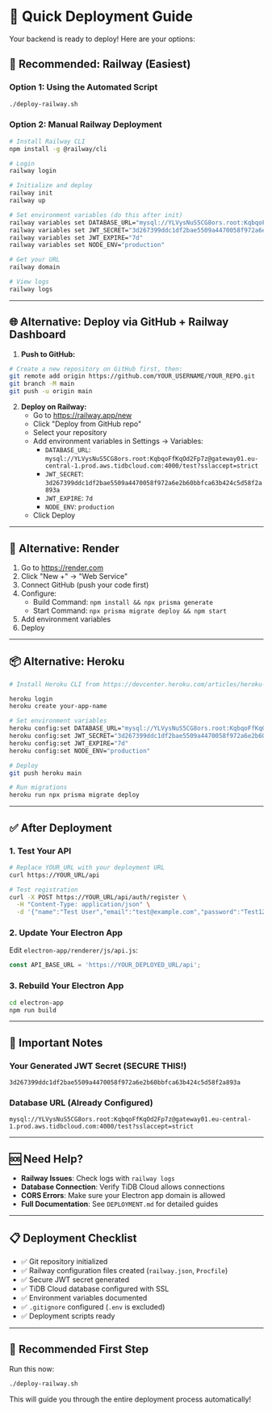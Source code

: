 # 🚀 Quick Deployment Guide

Your backend is ready to deploy! Here are your options:

## 🎯 Recommended: Railway (Easiest)

### Option 1: Using the Automated Script
```bash
./deploy-railway.sh
```

### Option 2: Manual Railway Deployment
```bash
# Install Railway CLI
npm install -g @railway/cli

# Login
railway login

# Initialize and deploy
railway init
railway up

# Set environment variables (do this after init)
railway variables set DATABASE_URL="mysql://YLVysNuS5CG8ors.root:KqbqoFfKqOd2Fp7z@gateway01.eu-central-1.prod.aws.tidbcloud.com:4000/test?sslaccept=strict"
railway variables set JWT_SECRET="3d267399ddc1df2bae5509a4470058f972a6e2b60bbfca63b424c5d58f2a893a"
railway variables set JWT_EXPIRE="7d"
railway variables set NODE_ENV="production"

# Get your URL
railway domain

# View logs
railway logs
```

---

## 🌐 Alternative: Deploy via GitHub + Railway Dashboard

1. **Push to GitHub:**
```bash
# Create a new repository on GitHub first, then:
git remote add origin https://github.com/YOUR_USERNAME/YOUR_REPO.git
git branch -M main
git push -u origin main
```

2. **Deploy on Railway:**
   - Go to https://railway.app/new
   - Click "Deploy from GitHub repo"
   - Select your repository
   - Add environment variables in Settings → Variables:
     - `DATABASE_URL`: `mysql://YLVysNuS5CG8ors.root:KqbqoFfKqOd2Fp7z@gateway01.eu-central-1.prod.aws.tidbcloud.com:4000/test?sslaccept=strict`
     - `JWT_SECRET`: `3d267399ddc1df2bae5509a4470058f972a6e2b60bbfca63b424c5d58f2a893a`
     - `JWT_EXPIRE`: `7d`
     - `NODE_ENV`: `production`
   - Click Deploy

---

## 🎨 Alternative: Render

1. Go to https://render.com
2. Click "New +" → "Web Service"
3. Connect GitHub (push your code first)
4. Configure:
   - Build Command: `npm install && npx prisma generate`
   - Start Command: `npx prisma migrate deploy && npm start`
5. Add environment variables
6. Deploy

---

## 📦 Alternative: Heroku

```bash
# Install Heroku CLI from https://devcenter.heroku.com/articles/heroku-cli

heroku login
heroku create your-app-name

# Set environment variables
heroku config:set DATABASE_URL="mysql://YLVysNuS5CG8ors.root:KqbqoFfKqOd2Fp7z@gateway01.eu-central-1.prod.aws.tidbcloud.com:4000/test?sslaccept=strict"
heroku config:set JWT_SECRET="3d267399ddc1df2bae5509a4470058f972a6e2b60bbfca63b424c5d58f2a893a"
heroku config:set JWT_EXPIRE="7d"
heroku config:set NODE_ENV="production"

# Deploy
git push heroku main

# Run migrations
heroku run npx prisma migrate deploy
```

---

## ✅ After Deployment

### 1. Test Your API
```bash
# Replace YOUR_URL with your deployment URL
curl https://YOUR_URL/api

# Test registration
curl -X POST https://YOUR_URL/api/auth/register \
  -H "Content-Type: application/json" \
  -d '{"name":"Test User","email":"test@example.com","password":"Test123456"}'
```

### 2. Update Your Electron App

Edit `electron-app/renderer/js/api.js`:
```javascript
const API_BASE_URL = 'https://YOUR_DEPLOYED_URL/api';
```

### 3. Rebuild Your Electron App
```bash
cd electron-app
npm run build
```

---

## 🔑 Important Notes

### Your Generated JWT Secret (SECURE THIS!)
```
3d267399ddc1df2bae5509a4470058f972a6e2b60bbfca63b424c5d58f2a893a
```

### Database URL (Already Configured)
```
mysql://YLVysNuS5CG8ors.root:KqbqoFfKqOd2Fp7z@gateway01.eu-central-1.prod.aws.tidbcloud.com:4000/test?sslaccept=strict
```

---

## 🆘 Need Help?

- **Railway Issues**: Check logs with `railway logs`
- **Database Connection**: Verify TiDB Cloud allows connections
- **CORS Errors**: Make sure your Electron app domain is allowed
- **Full Documentation**: See `DEPLOYMENT.md` for detailed guides

---

## 📋 Deployment Checklist

- ✅ Git repository initialized
- ✅ Railway configuration files created (`railway.json`, `Procfile`)
- ✅ Secure JWT secret generated
- ✅ TiDB Cloud database configured with SSL
- ✅ Environment variables documented
- ✅ `.gitignore` configured (`.env` is excluded)
- ✅ Deployment scripts ready

---

## 🎯 Recommended First Step

Run this now:
```bash
./deploy-railway.sh
```

This will guide you through the entire deployment process automatically!
